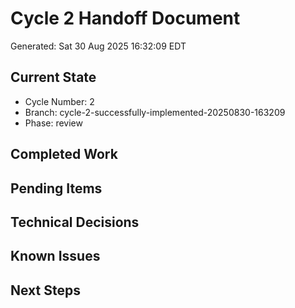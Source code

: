# Cycle 2 Handoff Document

Generated: Sat 30 Aug 2025 16:32:09 EDT

## Current State
- Cycle Number: 2
- Branch: cycle-2-successfully-implemented-20250830-163209
- Phase: review

## Completed Work
<!-- Updated by each agent as they complete their phase -->

## Pending Items
<!-- Items that need attention in the next phase or cycle -->

## Technical Decisions
<!-- Important technical decisions made during this cycle -->

## Known Issues
<!-- Issues discovered but not yet resolved -->

## Next Steps
<!-- Clear action items for the next agent/cycle -->

